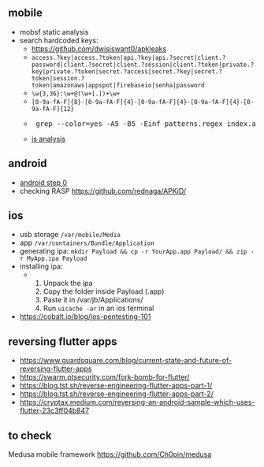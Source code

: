 ## mobile
- mobsf static analysis
- search hardcoded keys:
    * https://github.com/dwisiswant0/apkleaks
    * `access.?key|access.?token|api.?key|api.?secret|client.?password|client.?secret|client.?session|client.?token|private.?key|private.?token|secret.?access|secret.?key|secret.?token|session.?token|amazonaws|appspot|firebaseio|senha|password`
    * `\w{3,36}:\w+@(\w+[.])+\w+`
    * `[0-9a-fA-F]{8}-[0-9a-fA-F]{4}-[0-9a-fA-F]{4}-[0-9a-fA-F]{4}-[0-9a-fA-F]{12}`
    * <pre> grep --color=yes -A5 -B5 -Einf patterns.regex index.android.js </pre>
    - [js analysis](../web.md#js-sensitive-information-analysis)

## android
- [android step 0](android_0.md)
- checking RASP https://github.com/rednaga/APKiD/

## ios
- usb storage `/var/mobile/Media`
- app `/var/containers/Bundle/Application`
- generating ipa: `mkdir Payload && cp -r YourApp.app Payload/ && zip -r MyApp.ipa Payload`
- installing ipa:
   * 1) Unpack the ipa
     2) Copy the folder inside Payload (<AppName>.app)
     3) Paste it in /var/jb/Applications/
     4) Run ```uicache -ar``` in an ios terminal
- https://cobalt.io/blog/ios-pentesting-101

## reversing flutter apps 
- https://www.guardsquare.com/blog/current-state-and-future-of-reversing-flutter-apps
- https://swarm.ptsecurity.com/fork-bomb-for-flutter/
- https://blog.tst.sh/reverse-engineering-flutter-apps-part-1/
- https://blog.tst.sh/reverse-engineering-flutter-apps-part-2/
- https://cryptax.medium.com/reversing-an-android-sample-which-uses-flutter-23c3ff04b847

## to check
Medusa mobile framework https://github.com/Ch0pin/medusa
